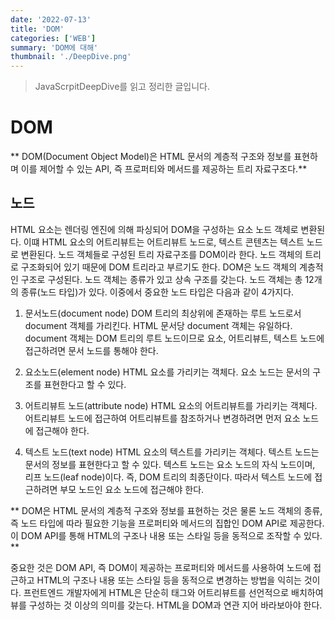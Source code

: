 ```yaml
---
date: '2022-07-13'
title: 'DOM'
categories: ['WEB']
summary: 'DOM에 대해'
thumbnail: './DeepDive.png'
---
```

> JavaScrpitDeepDive를 읽고 정리한 글입니다.

# DOM
** DOM(Document Object Model)은 HTML 문서의 계층적 구조와 정보를 표현하며 이를 제어할 수 있는 API, 즉 프로퍼티와 메서드를 제공하는 트리 자료구조다.**

## 노드
HTML 요소는 렌더링 엔진에 의해 파싱되어 DOM을 구성하는 요소 노드 객체로 변환된다.
이떄 HTML 요소의 어트리뷰트는 어트리뷰트 노드로, 텍스트 콘텐츠는 텍스트 노드로 변환된다.
노드 객체들로 구성된 트리 자료구조를 DOM이라 한다. 노드 객체의 트리로 구조화되어 있기 때문에 DOM 트리라고 부르기도 한다.
DOM은 노드 객체의 계층적인 구조로 구성된다. 노드 객체는 종류가 있고 상속 구조를 갖는다.
노드 객체는 총 12개의 종류(노드 타입)가 있다. 이중에서 중요한 노드 타입은 다음과 같이 4가지다.

1. 문서노드(document node)
DOM 트리의 최상위에 존재하는 루트 노드로서 document 객체를 가리킨다. HTML 문서당 document 객체는 유일하다. document 객체는 DOM 트리의 루트 노드이므로 요소, 어트리뷰트, 텍스트 노드에 접근하려면 문서 노드를 통해야 한다.

2. 요소노드(element node)
HTML 요소를 가리키는 객체다. 요소 노드는 문서의 구조를 표현한다고 할 수 있다.

3. 어트리뷰트 노드(attribute node)
HTML 요소의 어트리뷰트를 가리키는 객체다. 어트리뷰트 노드에 접근하여 어트리뷰트를 참조하거나 변경하려면 먼저 요소 노드에 접근해야 한다.

4. 텍스트 노드(text node)
HTML 요소의 텍스트를 가리키는 객체다. 텍스트 노드는 문서의 정보를 표현한다고 할 수 있다.
텍스트 노드는 요소 노드의 자식 노드이며, 리프 노드(leaf node)이다. 즉, DOM 트리의 최종단이다. 따라서 텍스트 노드에 접근하려면 부모 노드인 요소 노드에 접근해야 한다.

** DOM은 HTML 문서의 계층적 구조와 정보를 표현하는 것은 물론 노드 객체의 종류, 즉 노드 타입에 따라 필요한 기능을 프로퍼티와 메서드의 집합인 DOM API로 제공한다. 이 DOM API를 통해 HTML의 구조나 내용 또는 스타일 등을 동적으로 조작할 수 있다. **

중요한 것은 DOM API, 즉 DOM이 제공하는 프로퍼티와 메서드를 사용하여 노드에 접근하고 HTML의 구조나 내용 또는 스타일 등을 동적으로 변경하는 방법을 익히는 것이다. 프런트엔드 개발자에게 HTML은 단순히 태그와 어트리뷰트를 선언적으로 배치하여 뷰를 구성하는 것 이상의 의미를 갖는다. HTML을 DOM과 연관 지어 바라보아야 한다.
